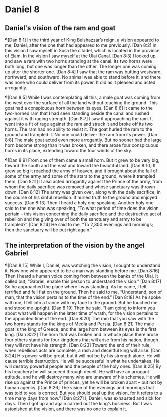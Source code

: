 # Daniel 8

## Daniel's vision of the ram and goat
¶[Dan 8:1] In the third year of King Belshazzar’s reign, a vision appeared to me, Daniel, after the one that had appeared to me previously.
[Dan 8:2] In this vision I saw myself in Susa the citadel, which is located in the province of Elam. In the vision I saw myself at the Ulai Canal.
[Dan 8:3] I looked up and saw a ram with two horns standing at the canal. Its two horns were both long, but one was longer than the other. The longer one was coming up after the shorter one.
[Dan 8:4] I saw that the ram was butting westward, northward, and southward. No animal was able to stand before it, and there was none who could deliver from its power. It did as it pleased and acted arrogantly.

¶[Dan 8:5] While I was contemplating all this, a male goat was coming from the west over the surface of all the land without touching the ground. This goat had a conspicuous horn between its eyes.
[Dan 8:6] It came to the two-horned ram that I had seen standing beside the canal and rushed against it with raging strength.
[Dan 8:7] I saw it approaching the ram. It went into a fit of rage against the ram and struck it and broke off its two horns. The ram had no ability to resist it. The goat hurled the ram to the ground and trampled it. No one could deliver the ram from its power.
[Dan 8:8] The male goat acted even more arrogantly. But no sooner had the large horn become strong than it was broken, and there arose four conspicuous horns in its place, extending toward the four winds of the sky.

¶[Dan 8:9] From one of them came a small horn. But it grew to be very big, toward the south and the east and toward the beautiful land.
[Dan 8:10] It grew so big it reached the army of heaven, and it brought about the fall of some of the army and some of the stars to the ground, where it trampled them.
[Dan 8:11] It also acted arrogantly against the Prince of the army, from whom the daily sacrifice was removed and whose sanctuary was thrown down.
[Dan 8:12] The army was given over, along with the daily sacrifice, in the course of his sinful rebellion. It hurled truth to the ground and enjoyed success.
[Dan 8:13] Then I heard a holy one speaking. Another holy one said to the one who was speaking, “To what period of time does the vision pertain – this vision concerning the daily sacrifice and the destructive act of rebellion and the giving over of both the sanctuary and army to be trampled?”
[Dan 8:14] He said to me, “To 2,300 evenings and mornings; then the sanctuary will be put right again.”

## The interpretation of the vision by the angel Gabriel
¶[Dan 8:15] While I, Daniel, was watching the vision, I sought to understand it. Now one who appeared to be a man was standing before me.
[Dan 8:16] Then I heard a human voice coming from between the banks of the Ulai. It called out, “Gabriel, enable this person to understand the vision.”
[Dan 8:17] So he approached the place where I was standing. As he came, I felt terrified and fell flat on the ground. Then he said to me, “Understand, son of man, that the vision pertains to the time of the end.”
[Dan 8:18] As he spoke with me, I fell into a trance with my face to the ground. But he touched me and stood me upright.
[Dan 8:19] Then he said, “I am going to inform you about what will happen in the latter time of wrath, for the vision pertains to the appointed time of the end.
[Dan 8:20] The ram that you saw with the two horns stands for the kings of Media and Persia.
[Dan 8:21] The male goat is the king of Greece, and the large horn between its eyes is the first king.
[Dan 8:22] The horn that was broken and in whose place there arose four others stands for four kingdoms that will arise from his nation, though they will not have his strength.
[Dan 8:23] Toward the end of their rule, when rebellious acts are complete, a rash and deceitful king will arise.
[Dan 8:24] His power will be great, but it will not be by his strength alone. He will cause terrible destruction. He will be successful in what he undertakes. He will destroy powerful people and the people of the holy ones.
[Dan 8:25] By his treachery he will succeed through deceit. He will have an arrogant attitude, and he will destroy many who are unaware of his schemes. He will rise up against the Prince of princes, yet he will be broken apart – but not by human agency.
[Dan 8:26] The vision of the evenings and mornings that was told to you is correct. But you should seal up the vision, for it refers to a time many days from now.”
[Dan 8:27] I, Daniel, was exhausted and sick for days. Then I got up and again carried out the king’s business. But I was astonished at the vision, and there was no one to explain it.
